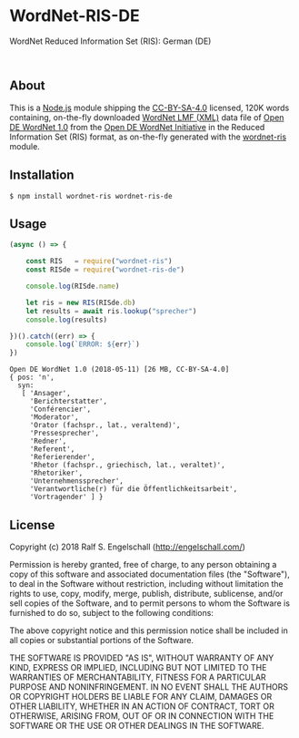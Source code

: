 
WordNet-RIS-DE
==============

WordNet Reduced Information Set (RIS): German (DE)

<p/>
<img src="https://nodei.co/npm/wordnet-ris-de.png?downloads=true&stars=true" alt=""/>

<p/>
<img src="https://david-dm.org/rse/wordnet-ris-de.png" alt=""/>

About
-----

This is a [Node.js](https://nodejs.org/) module shipping the
[CC-BY-SA-4.0](https://spdx.org/licenses/CC-BY-SA-4.0.html) licensed,
120K words containing, on-the-fly downloaded [WordNet LMF (XML)](https://github.com/globalwordnet/schemas)
data file of [Open DE WordNet 1.0](https://github.com/hdaSprachtechnologie/odenet/)
from the [Open DE WordNet Initiative](https://ikum.mediencampus.h-da.de/projekt/open-de-wordnet-initiative/)
in the Reduced Information Set (RIS) format, as on-the-fly generated with the
[wordnet-ris](https://npmjs.com/wordnet-ris) module.

Installation
------------

```shell
$ npm install wordnet-ris wordnet-ris-de
```

Usage
-----

```js
(async () => {

    const RIS   = require("wordnet-ris")
    const RISde = require("wordnet-ris-de")

    console.log(RISde.name)

    let ris = new RIS(RISde.db)
    let results = await ris.lookup("sprecher")
    console.log(results)

})().catch((err) => {
    console.log(`ERROR: ${err}`)
})
```

```
Open DE WordNet 1.0 (2018-05-11) [26 MB, CC-BY-SA-4.0]
{ pos: 'n',
  syn:
   [ 'Ansager',
     'Berichterstatter',
     'Conférencier',
     'Moderator',
     'Orator (fachspr., lat., veraltend)',
     'Pressesprecher',
     'Redner',
     'Referent',
     'Referierender',
     'Rhetor (fachspr., griechisch, lat., veraltet)',
     'Rhetoriker',
     'Unternehmenssprecher',
     'Verantwortliche(r) für die Öffentlichkeitsarbeit',
     'Vortragender' ] }
```

License
-------

Copyright (c) 2018 Ralf S. Engelschall (http://engelschall.com/)

Permission is hereby granted, free of charge, to any person obtaining
a copy of this software and associated documentation files (the
"Software"), to deal in the Software without restriction, including
without limitation the rights to use, copy, modify, merge, publish,
distribute, sublicense, and/or sell copies of the Software, and to
permit persons to whom the Software is furnished to do so, subject to
the following conditions:

The above copyright notice and this permission notice shall be included
in all copies or substantial portions of the Software.

THE SOFTWARE IS PROVIDED "AS IS", WITHOUT WARRANTY OF ANY KIND,
EXPRESS OR IMPLIED, INCLUDING BUT NOT LIMITED TO THE WARRANTIES OF
MERCHANTABILITY, FITNESS FOR A PARTICULAR PURPOSE AND NONINFRINGEMENT.
IN NO EVENT SHALL THE AUTHORS OR COPYRIGHT HOLDERS BE LIABLE FOR ANY
CLAIM, DAMAGES OR OTHER LIABILITY, WHETHER IN AN ACTION OF CONTRACT,
TORT OR OTHERWISE, ARISING FROM, OUT OF OR IN CONNECTION WITH THE
SOFTWARE OR THE USE OR OTHER DEALINGS IN THE SOFTWARE.


